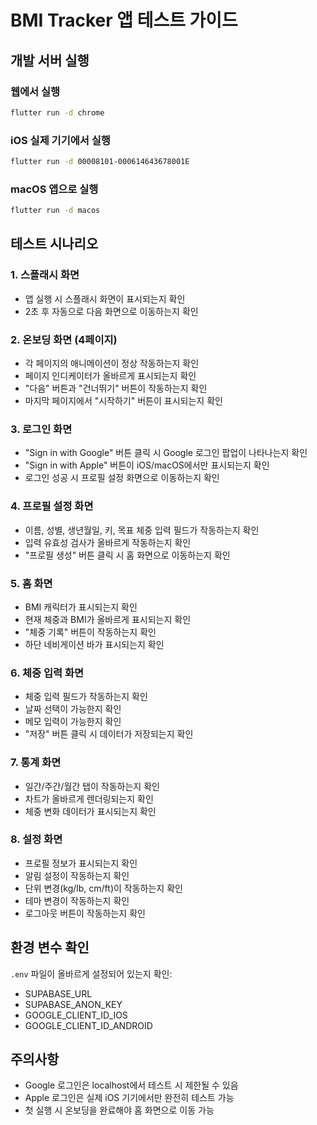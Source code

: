 # BMI Tracker 앱 테스트 가이드

## 개발 서버 실행

### 웹에서 실행
```bash
flutter run -d chrome
```

### iOS 실제 기기에서 실행
```bash
flutter run -d 00008101-000614643678001E
```

### macOS 앱으로 실행
```bash
flutter run -d macos
```

## 테스트 시나리오

### 1. 스플래시 화면
- 앱 실행 시 스플래시 화면이 표시되는지 확인
- 2초 후 자동으로 다음 화면으로 이동하는지 확인

### 2. 온보딩 화면 (4페이지)
- 각 페이지의 애니메이션이 정상 작동하는지 확인
- 페이지 인디케이터가 올바르게 표시되는지 확인
- "다음" 버튼과 "건너뛰기" 버튼이 작동하는지 확인
- 마지막 페이지에서 "시작하기" 버튼이 표시되는지 확인

### 3. 로그인 화면
- "Sign in with Google" 버튼 클릭 시 Google 로그인 팝업이 나타나는지 확인
- "Sign in with Apple" 버튼이 iOS/macOS에서만 표시되는지 확인
- 로그인 성공 시 프로필 설정 화면으로 이동하는지 확인

### 4. 프로필 설정 화면
- 이름, 성별, 생년월일, 키, 목표 체중 입력 필드가 작동하는지 확인
- 입력 유효성 검사가 올바르게 작동하는지 확인
- "프로필 생성" 버튼 클릭 시 홈 화면으로 이동하는지 확인

### 5. 홈 화면
- BMI 캐릭터가 표시되는지 확인
- 현재 체중과 BMI가 올바르게 표시되는지 확인
- "체중 기록" 버튼이 작동하는지 확인
- 하단 네비게이션 바가 표시되는지 확인

### 6. 체중 입력 화면
- 체중 입력 필드가 작동하는지 확인
- 날짜 선택이 가능한지 확인
- 메모 입력이 가능한지 확인
- "저장" 버튼 클릭 시 데이터가 저장되는지 확인

### 7. 통계 화면
- 일간/주간/월간 탭이 작동하는지 확인
- 차트가 올바르게 렌더링되는지 확인
- 체중 변화 데이터가 표시되는지 확인

### 8. 설정 화면
- 프로필 정보가 표시되는지 확인
- 알림 설정이 작동하는지 확인
- 단위 변경(kg/lb, cm/ft)이 작동하는지 확인
- 테마 변경이 작동하는지 확인
- 로그아웃 버튼이 작동하는지 확인

## 환경 변수 확인
`.env` 파일이 올바르게 설정되어 있는지 확인:
- SUPABASE_URL
- SUPABASE_ANON_KEY
- GOOGLE_CLIENT_ID_IOS
- GOOGLE_CLIENT_ID_ANDROID

## 주의사항
- Google 로그인은 localhost에서 테스트 시 제한될 수 있음
- Apple 로그인은 실제 iOS 기기에서만 완전히 테스트 가능
- 첫 실행 시 온보딩을 완료해야 홈 화면으로 이동 가능
